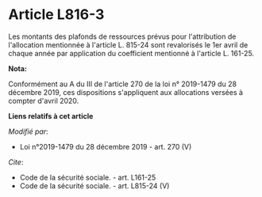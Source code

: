 # Article L816-3

Les montants des plafonds de ressources prévus pour l'attribution de l'allocation mentionnée à l'article L. 815-24 sont
revalorisés le 1er avril de chaque année par application du coefficient mentionné à l'article L. 161-25.

**Nota:**

Conformément au A du III de l'article 270 de la loi n° 2019-1479 du 28 décembre 2019, ces dispositions s'appliquent aux
allocations versées à compter d'avril 2020.

**Liens relatifs à cet article**

_Modifié par_:

  - Loi n°2019-1479 du 28 décembre 2019 - art. 270 (V)

_Cite_:

  - Code de la sécurité sociale. - art. L161-25
  - Code de la sécurité sociale. - art. L815-24 (V)
